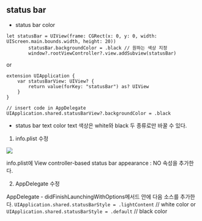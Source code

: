 ## status bar

* status bar color
```
let statusBar = UIView(frame: CGRect(x: 0, y: 0, width: UIScreen.main.bounds.width, height: 20))
        statusBar.backgroundColor = .black // 원하는 색상 지정
        window?.rootViewController?.view.addSubview(statusBar)
```
or
```
extension UIApplication {
    var statusBarView: UIView? {
        return value(forKey: "statusBar") as? UIView
    }
}

// insert code in AppDelegate
UIApplication.shared.statusBarView?.backgroundColor = .black

```

* status bar text color
text 색상은 white와 black 두 종류로만 바꿀 수 있다.
1. info.plist 수정

![](/images/post1/plist.png")

info.plist에 View controller-based status bar appearance : NO 속성을 추가한다.

2. AppDelegate 수정

AppDelegate - didFinishLaunchingWithOptions메서드 안에 다음 소스를 추가한다.
`UIApplication.shared.statusBarStyle = .lightContent` // white color
or
`UIApplication.shared.statusBarStyle = .default` // black color
